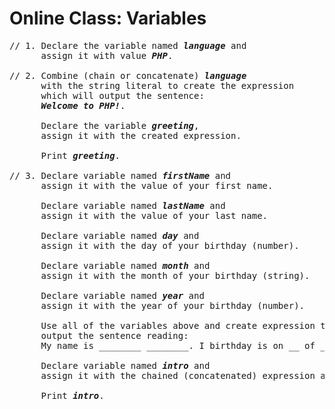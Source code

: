 # Online Class: Variables

<pre style="overflow-wrap: break-word;">
// 1. Declare the variable named <strong><em>language</em></strong> and 
      assign it with value <strong><em>PHP</em></strong>.

// 2. Combine (chain or concatenate) <strong><em>language</em></strong> 
      with the string literal to create the expression 
      which will output the sentence: 
      <strong><em>Welcome to PHP!</strong></em>. 
      
      Declare the variable <strong><em>greeting</em></strong>, 
      assign it with the created expression. 
      
      Print <strong><em>greeting</em></strong>.

// 3. Declare variable named <strong><em>firstName</strong></em> and 
      assign it with the value of your first name.
      
      Declare variable named <strong><em>lastName</strong></em> and 
      assign it with the value of your last name.

      Declare variable named <strong><em>day</strong></em> and 
      assign it with the day of your birthday (number).
      
      Declare variable named <strong><em>month</strong></em> and 
      assign it with the month of your birthday (string).
      
      Declare variable named <strong><em>year</strong></em> and 
      assign it with the year of your birthday (number).
      
      Use all of the variables above and create expression that will
      output the sentence reading:
      My name is ________ ________. I birthday is on __ of ________, ____.
      
      Declare variable named <strong><em>intro</strong></em> and 
      assign it with the chained (concatenated) expression above.

      Print <strong><em>intro</strong></em>.
</pre>
